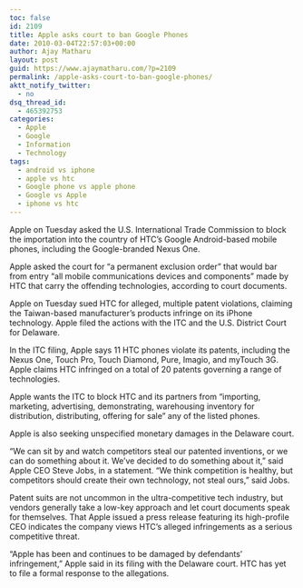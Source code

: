 ```yaml
---
toc: false
id: 2109
title: Apple asks court to ban Google Phones
date: 2010-03-04T22:57:03+00:00
author: Ajay Matharu
layout: post
guid: https://www.ajaymatharu.com/?p=2109
permalink: /apple-asks-court-to-ban-google-phones/
aktt_notify_twitter:
  - no
dsq_thread_id:
  - 465392753
categories:
  - Apple
  - Google
  - Information
  - Technology
tags:
  - android vs iphone
  - apple vs htc
  - Google phone vs apple phone
  - Google vs Apple
  - iphone vs htc
---
```

Apple on Tuesday asked the U.S. International Trade Commission to block the importation into the country of HTC&#8217;s Google Android-based mobile phones, including the Google-branded Nexus One.

Apple asked the court for &#8220;a permanent exclusion order&#8221; that would bar from entry &#8220;all mobile communications devices and components&#8221; made by HTC that carry the offending technologies, according to court documents.

Apple on Tuesday sued HTC for alleged, multiple patent violations, claiming the Taiwan-based manufacturer&#8217;s products infringe on its iPhone technology. Apple filed the actions with the ITC and the U.S. District Court for Delaware.

In the ITC filing, Apple says 11 HTC phones violate its patents, including the Nexus One, Touch Pro, Touch Diamond, Pure, Imagio, and myTouch 3G. Apple claims HTC infringed on a total of 20 patents governing a range of technologies.

Apple wants the ITC to block HTC and its partners from &#8220;importing, marketing, advertising, demonstrating, warehousing inventory for distribution, distributing, offering for sale&#8221; any of the listed phones.

Apple is also seeking unspecified monetary damages in the Delaware court.

&#8220;We can sit by and watch competitors steal our patented inventions, or we can do something about it. We&#8217;ve decided to do something about it,&#8221; said Apple CEO Steve Jobs, in a statement. &#8220;We think competition is healthy, but competitors should create their own technology, not steal ours,&#8221; said Jobs.

Patent suits are not uncommon in the ultra-competitive tech industry, but vendors generally take a low-key approach and let court documents speak for themselves. That Apple issued a press release featuring its high-profile CEO indicates the company views HTC&#8217;s alleged infringements as a serious competitive threat.

&#8220;Apple has been and continues to be damaged by defendants&#8217; infringement,&#8221; Apple said in its filing with the Delaware court. HTC has yet to file a formal response to the allegations.
